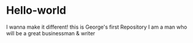 # Hello-world
I wanna make it different!
this is George's first Repository
I am a man who will be a great businessman & writer
